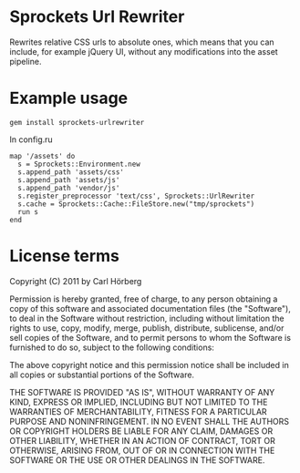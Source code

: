 Sprockets Url Rewriter
======================

Rewrites relative CSS urls to absolute ones, which means that you can include, for example jQuery UI, without any modifications into the asset pipeline. 

Example usage
=============

    gem install sprockets-urlrewriter

In config.ru

    map '/assets' do
      s = Sprockets::Environment.new
      s.append_path 'assets/css'
      s.append_path 'assets/js'
      s.append_path 'vendor/js'
      s.register_preprocessor 'text/css', Sprockets::UrlRewriter
      s.cache = Sprockets::Cache::FileStore.new("tmp/sprockets")
      run s
    end

License terms
=============

Copyright (C) 2011 by Carl Hörberg

Permission is hereby granted, free of charge, to any person obtaining a copy
of this software and associated documentation files (the "Software"), to deal
in the Software without restriction, including without limitation the rights
to use, copy, modify, merge, publish, distribute, sublicense, and/or sell
copies of the Software, and to permit persons to whom the Software is
furnished to do so, subject to the following conditions:

The above copyright notice and this permission notice shall be included in
all copies or substantial portions of the Software.

THE SOFTWARE IS PROVIDED "AS IS", WITHOUT WARRANTY OF ANY KIND, EXPRESS OR
IMPLIED, INCLUDING BUT NOT LIMITED TO THE WARRANTIES OF MERCHANTABILITY,
FITNESS FOR A PARTICULAR PURPOSE AND NONINFRINGEMENT. IN NO EVENT SHALL THE
AUTHORS OR COPYRIGHT HOLDERS BE LIABLE FOR ANY CLAIM, DAMAGES OR OTHER
LIABILITY, WHETHER IN AN ACTION OF CONTRACT, TORT OR OTHERWISE, ARISING FROM,
OUT OF OR IN CONNECTION WITH THE SOFTWARE OR THE USE OR OTHER DEALINGS IN
THE SOFTWARE.
